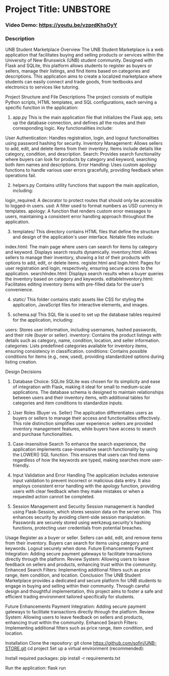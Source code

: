 # Project Title: UNBSTORE
### Video Demo: <https://youtu.be/vzprdKhsOyY>
### Description


UNB Student Marketplace
Overview
The UNB Student Marketplace is a web application that facilitates buying and selling products or services within the University of New Brunswick (UNB) student community. Designed with Flask and SQLite, this platform allows students to register as buyers or sellers, manage their listings, and find items based on categories and descriptions. This application aims to create a localized marketplace where students can easily connect and trade goods, from textbooks and electronics to services like tutoring.

Project Structure and File Descriptions
The project consists of multiple Python scripts, HTML templates, and SQL configurations, each serving a specific function in the application:

1. app.py
This is the main application file that initializes the Flask app, sets up the database connection, and defines all the routes and their corresponding logic. Key functionalities include:

User Authentication: Handles registration, login, and logout functionalities using password hashing for security.
Inventory Management: Allows sellers to add, edit, and delete items from their inventory. Items include details like category, condition, and description.
Search: Provides search functionality where buyers can look for products by category and keyword, searching both item names and descriptions.
Error Handling: Uses custom apology functions to handle various user errors gracefully, providing feedback when operations fail.


2. helpers.py
Contains utility functions that support the main application, including:

login_required: A decorator to protect routes that should only be accessible to logged-in users.
usd: A filter used to format numbers as USD currency in templates.
apology: A function that renders custom error messages to users, maintaining a consistent error handling approach throughout the application.


3. templates/
This directory contains HTML files that define the structure and design of the application's user interface. Notable files include:

index.html: The main page where users can search for items by category and keyword. Displays search results dynamically.
inventory.html: Allows sellers to manage their inventory, showing a list of their products with options to add, edit, or delete items.
register.html and login.html: Pages for user registration and login, respectively, ensuring secure access to the application.
searchIndex.html: Displays search results when a buyer queries the inventory based on category and keywords.
editableInventory.html: Facilitates editing inventory items with pre-filled data for the user’s convenience.


4. static/
This folder contains static assets like CSS for styling the application, JavaScript files for interactive elements, and images.


5. schema.sql
This SQL file is used to set up the database tables required for the application, including:

users: Stores user information, including usernames, hashed passwords, and their role (buyer or seller).
inventory: Contains the product listings with details such as category, name, condition, location, and seller information.
categories: Lists predefined categories available for inventory items, ensuring consistency in classification.
conditions: Contains possible conditions for items (e.g., new, used), providing standardized options during listing creation.


Design Decisions
1. Database Choice: SQLite
SQLite was chosen for its simplicity and ease of integration with Flask, making it ideal for small to medium-scale applications. The database schema is designed to maintain relationships between users and their inventory items, with additional tables for categories and item conditions to standardize inputs.

2. User Roles (Buyer vs. Seller)
The application differentiates users as buyers or sellers to manage their access and functionalities effectively. This role distinction simplifies user experience: sellers are provided inventory management features, while buyers have access to search and purchase functionalities.

3. Case-Insensitive Search
To enhance the search experience, the application implements case-insensitive search functionality by using the LOWER() SQL function. This ensures that users can find items regardless of how the keywords are typed, making searches more user-friendly.

4. Input Validation and Error Handling
The application includes extensive input validation to prevent incorrect or malicious data entry. It also employs consistent error handling with the apology function, providing users with clear feedback when they make mistakes or when a requested action cannot be completed.

5. Session Management and Security
Session management is handled using Flask-Session, which stores session data on the server side. This enhances security by avoiding client-side session manipulation. Passwords are securely stored using werkzeug.security's hashing functions, protecting user credentials from potential breaches.

Usage
Register as a buyer or seller.
Sellers can add, edit, and remove items from their inventory.
Buyers can search for items using category and keywords.
Logout securely when done.
Future Enhancements
Payment Integration: Adding secure payment gateways to facilitate transactions directly through the platform.
Review System: Allowing users to leave feedback on sellers and products, enhancing trust within the community.
Enhanced Search Filters: Implementing additional filters such as price range, item condition, and location.
Conclusion
The UNB Student Marketplace provides a dedicated and secure platform for UNB students to engage in buying and selling within their community. Through careful design and thoughtful implementation, this project aims to foster a safe and efficient trading environment tailored specifically for students.

Future Enhancements
Payment Integration: Adding secure payment gateways to facilitate transactions directly through the platform.
Review System: Allowing users to leave feedback on sellers and products, enhancing trust within the community.
Enhanced Search Filters: Implementing additional filters such as price range, item condition, and location.

Installation
Clone the repository:
git clone https://github.com/sofiri/UNB-STORE.git
cd project
Set up a virtual environment (recommended):

Install required packages:
pip install -r requirements.txt

Run the application:
flask run
